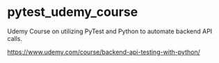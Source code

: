 # pytest_udemy_course
Udemy Course on utilizing PyTest and Python to automate backend API calls. 

https://www.udemy.com/course/backend-api-testing-with-python/
